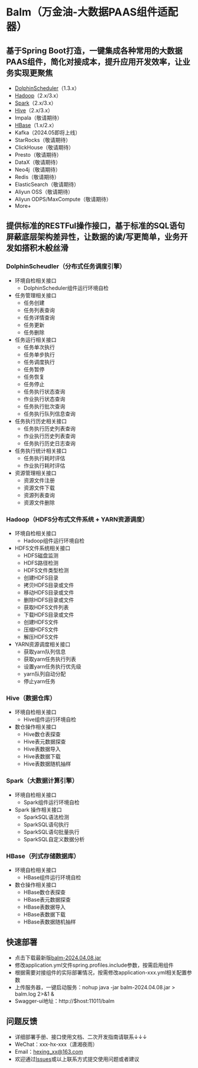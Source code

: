 # Balm（万金油-大数据PAAS组件适配器）
## 基于Spring Boot打造，一键集成各种常用的大数据PAAS组件，简化对接成本，提升应用开发效率，让业务实现更聚焦
* [DolphinScheduler](https://github.com/apache/dolphinscheduler)（1.3.x）
* [Hadoop](https://github.com/apache/hadoop)（2.x/3.x）
* [Spark](https://github.com/apache/spark)（2.x/3.x）
* [Hive](https://github.com/apache/hive)（2.x/3.x）
* Impala（敬请期待）
* [HBase](https://github.com/apache/hbase)（1.x/2.x）
* Kafka（2024.05即将上线）
* StarRocks（敬请期待）
* ClickHouse（敬请期待）
* Presto（敬请期待）
* DataX（敬请期待）
* Neo4j（敬请期待）
* Redis（敬请期待）
* ElasticSearch（敬请期待）
* Aliyun OSS（敬请期待）
* Aliyun ODPS/MaxCompute（敬请期待）
* More+

## 提供标准的RESTFul操作接口，基于标准的SQL语句屏蔽底层架构差异性，让数据的读/写更简单，业务开发如搭积木般丝滑
### DolphinScheudler（分布式任务调度引擎）
* 环境自检相关接口
  + DolphinScheduler组件运行环境自检
* 任务管理相关接口
  + 任务创建
  + 任务列表查询
  + 任务详情查询
  + 任务更新
  + 任务删除
* 任务运行相关接口
  + 任务单次执行
  + 任务单步执行
  + 任务调度执行
  + 任务暂停
  + 任务恢复
  + 任务停止
  + 任务执行状态查询
  + 作业执行状态查询
  + 任务执行批次查询
  + 任务执行队列信息查询
* 任务执行历史相关接口
  + 任务执行历史列表查询
  + 作业执行历史列表查询
  + 任务执行历史日志查询
* 任务执行统计相关接口
  + 任务执行耗时评估
  + 作业执行耗时评估
* 资源管理相关接口
  + 资源文件注册
  + 资源文件下载
  + 资源列表查询
  + 资源文件删除
### Hadoop（HDFS分布式文件系统 + YARN资源调度）
* 环境自检相关接口
  + Hadoop组件运行环境自检
* HDFS文件系统相关接口
  + HDFS磁盘监测
  + HDFS路径检测
  + HDFS文件类型检测
  + 创建HDFS目录
  + 拷贝HDFS目录或文件
  + 移动HDFS目录或文件
  + 删除HDFS目录或文件
  + 获取HDFS文件列表
  + 下载HDFS目录或文件
  + 创建HDFS文件
  + 压缩HDFS文件
  + 解压HDFS文件
* YARN资源调度相关接口
  + 获取yarn队列信息
  + 获取yarn任务执行列表
  + 设置yarn任务执行优先级
  + yarn队列自动分配
  + 停止yarn任务
### Hive（数据仓库）
* 环境自检相关接口
  + Hive组件运行环境自检
* 数仓操作相关接口
  + Hive数仓表探查
  + Hive表元数据探查
  + Hive表数据导入
  + Hive表数据下载
  + Hive表数据随机抽样
### Spark（大数据计算引擎）
* 环境自检相关接口
  + Spark组件运行环境自检
* Spark 操作相关接口
  + SparkSQL语法检测
  + SparkSQL语句执行
  + SparkSQL语句批量执行
  + SparkSQL自定义数据分析
### HBase（列式存储数据库）
* 环境自检相关接口
  + HBase组件运行环境自检
* 数仓操作相关接口
  + HBase数仓表探查
  + HBase表元数据探查
  + HBase表数据导入
  + HBase表数据下载
  + HBase表数据随机抽样

## 快速部署
* 点击下载最新版[balm-2024.04.08.jar](https://github.com/hexnn/balm/releases/download/balm-2024.04.08/balm-2024.04.08.jar)
* 修改application.yml文件spring.profiles.include参数，按需启用组件
* 根据需要对接组件的实际部署情况，按需修改application-xxx.yml相关配置参数
* 上传服务器，一键启动服务：nohup java -jar balm-2024.04.08.jar > balm.log 2>&1 &
* Swagger-ui地址：http://$host:11011/balm

## 问题反馈
* 详细部署手册、接口使用文档、二次开发指南请联系↓↓↓
* WeChat：xxx-hx-xxx（潇湘夜雨）
* Email：hexing_xx@163.com
* 欢迎通过[Issues](https://github.com/hexnn/balm/issues)或以上联系方式提交使用问题或者建议
